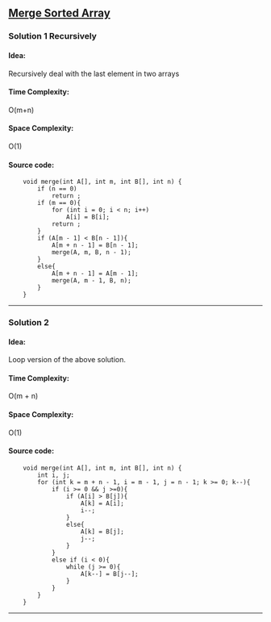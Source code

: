 ## [Merge Sorted Array](https://leetcode.com/problems/merge-sorted-array/) 

### Solution 1 Recursively
#### Idea:
Recursively deal with the last element in two arrays
#### Time Complexity:
O(m+n)
#### Space Complexity:
O(1)
#### Source code:
```
    void merge(int A[], int m, int B[], int n) {
        if (n == 0)
            return ;
        if (m == 0){
            for (int i = 0; i < n; i++)
                A[i] = B[i];
            return ;
        }
        if (A[m - 1] < B[n - 1]){
            A[m + n - 1] = B[n - 1];
            merge(A, m, B, n - 1);
        }
        else{
            A[m + n - 1] = A[m - 1];
            merge(A, m - 1, B, n);
        }
    }
```

---

### Solution 2
#### Idea:
Loop version of the above solution.
#### Time Complexity:
O(m + n)
#### Space Complexity:
O(1)
#### Source code:
```
    void merge(int A[], int m, int B[], int n) {
        int i, j;
        for (int k = m + n - 1, i = m - 1, j = n - 1; k >= 0; k--){
            if (i >= 0 && j >=0){
                if (A[i] > B[j]){
                    A[k] = A[i];
                    i--;
                }
                else{
                    A[k] = B[j];
                    j--;
                }
            }
            else if (i < 0){
                while (j >= 0){
                    A[k--] = B[j--];
                }
            }
        }
    }
```

---

